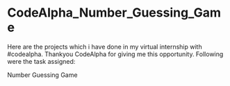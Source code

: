 # CodeAlpha_Number_Guessing_Game
Here are the projects which i have done in my virtual internship with #codealpha. Thankyou CodeAlpha for giving me this opportunity. Following were the task assigned:

Number Guessing Game

